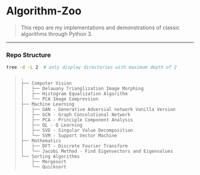 # Algorithm-Zoo

> This repo are my implementations and demonstrations of classic algorithms through Python 3.

---

### Repo Structure

~~~bash
tree -d -L 2  # only display directories with maximum depth of 2
~~~

> ~~~
> .
> ├── Computer Vision
> │   ├── Delauany Trianglization Image Morphing
> │   ├── Histogram Equalization Algorithm
> │   └── PCA Image Compression
> ├── Machine Learning
> │   ├── GAN - Generative Adversial network Vanilla Version
> │   ├── GCN - Graph Concolutional Network
> │   ├── PCA - Principle Component Analysis
> │   ├── QL - Q Learning
> │   ├── SVD - Singular Value Decomposition
> │   └── SVM - Support Vector Machine
> ├── Mathematics
> │   ├── DFT - Discrete Fourier Transform
> │   └── Jacobi Method - Find Eigenvectors and Eigenvalues
> └── Sorting Algorithms
>     ├── Mergesort
>     └── Quicksort
> 
> ~~~





